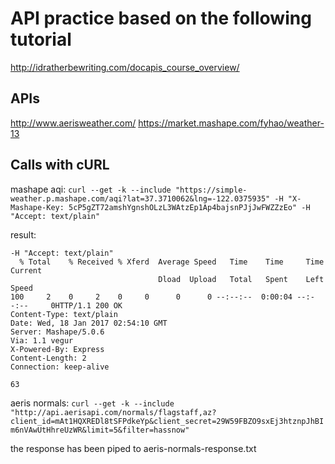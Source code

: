 # API practice based on the following tutorial
http://idratherbewriting.com/docapis_course_overview/

## APIs
http://www.aerisweather.com/
https://market.mashape.com/fyhao/weather-13

## Calls with cURL

mashape aqi:
`curl --get -k --include "https://simple-weather.p.mashape.com/aqi?lat=37.3710062&lng=-122.0375935" -H "X-Mashape-Key: 5cP5gZT72amshYgnshOLzL3WAtzEp1Ap4bajsnPJjJwFWZZzEo" -H "Accept: text/plain"`

result:
```
-H "Accept: text/plain"
  % Total    % Received % Xferd  Average Speed   Time    Time     Time  Current
                                 Dload  Upload   Total   Spent    Left  Speed
100     2    0     2    0     0      0      0 --:--:--  0:00:04 --:--:--     0HTTP/1.1 200 OK
Content-Type: text/plain
Date: Wed, 18 Jan 2017 02:54:10 GMT
Server: Mashape/5.0.6
Via: 1.1 vegur
X-Powered-By: Express
Content-Length: 2
Connection: keep-alive

63
```

aeris normals:
`curl --get -k --include "http://api.aerisapi.com/normals/flagstaff,az?client_id=mAt1HQXREDl8tSFPdkeYp&client_secret=29W59FBZO9sxEj3htznpJhBIm6nVAwUtHhreUzWR&limit=5&filter=hassnow"`

the response has been piped to aeris-normals-response.txt


